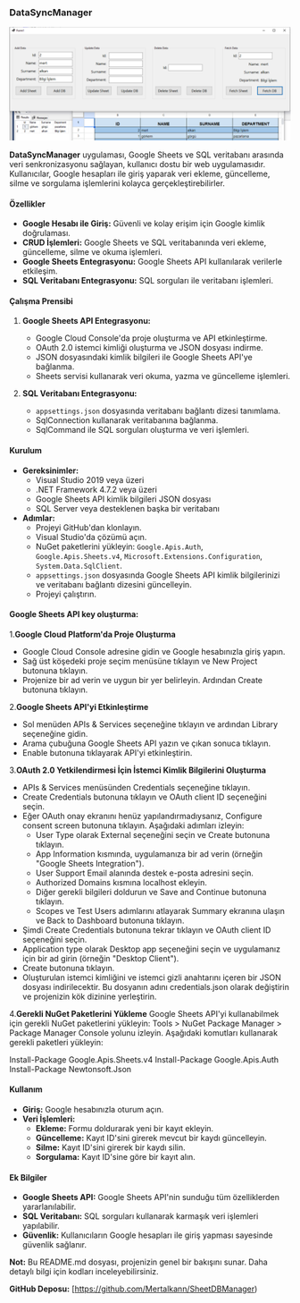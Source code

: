
### **DataSyncManager**
<p align="center">
  <img src="https://github.com/Mertalkann/SheetDBManager/blob/main/SheetDBManager.png" alt="DataSyncManager">
</p>

**DataSyncManager** uygulaması, Google Sheets ve SQL veritabanı arasında veri senkronizasyonu sağlayan, kullanıcı dostu bir web uygulamasıdır. Kullanıcılar, Google hesapları ile giriş yaparak veri ekleme, güncelleme, silme ve sorgulama işlemlerini kolayca gerçekleştirebilirler.

#### **Özellikler**

* **Google Hesabı ile Giriş:** Güvenli ve kolay erişim için Google kimlik doğrulaması.
* **CRUD İşlemleri:** Google Sheets ve SQL veritabanında veri ekleme, güncelleme, silme ve okuma işlemleri.
* **Google Sheets Entegrasyonu:** Google Sheets API kullanılarak verilerle etkileşim.
* **SQL Veritabanı Entegrasyonu:** SQL sorguları ile veritabanı işlemleri.

#### **Çalışma Prensibi**

1. **Google Sheets API Entegrasyonu:**
   * Google Cloud Console'da proje oluşturma ve API etkinleştirme.
   * OAuth 2.0 istemci kimliği oluşturma ve JSON dosyası indirme.
   * JSON dosyasındaki kimlik bilgileri ile Google Sheets API'ye bağlanma.
   * Sheets servisi kullanarak veri okuma, yazma ve güncelleme işlemleri.

2. **SQL Veritabanı Entegrasyonu:**
   * `appsettings.json` dosyasında veritabanı bağlantı dizesi tanımlama.
   * SqlConnection kullanarak veritabanına bağlanma.
   * SqlCommand ile SQL sorguları oluşturma ve veri işlemleri.

#### **Kurulum**

* **Gereksinimler:**
   * Visual Studio 2019 veya üzeri
   * .NET Framework 4.7.2 veya üzeri
   * Google Sheets API kimlik bilgileri JSON dosyası
   * SQL Server veya desteklenen başka bir veritabanı
* **Adımlar:**
   * Projeyi GitHub'dan klonlayın.
   * Visual Studio'da çözümü açın.
   * NuGet paketlerini yükleyin: `Google.Apis.Auth`, `Google.Apis.Sheets.v4`, `Microsoft.Extensions.Configuration`, `System.Data.SqlClient`.
   * `appsettings.json` dosyasında Google Sheets API kimlik bilgilerinizi ve veritabanı bağlantı dizesini güncelleyin.
   * Projeyi çalıştırın.
 
#### **Google Sheets API key oluşturma:**

1.**Google Cloud Platform'da Proje Oluşturma**
* Google Cloud Console adresine gidin ve Google hesabınızla giriş yapın.
* Sağ üst köşedeki proje seçim menüsüne tıklayın ve New Project butonuna tıklayın.
* Projenize bir ad verin ve uygun bir yer belirleyin. Ardından Create butonuna tıklayın.

2.**Google Sheets API'yi Etkinleştirme**
* Sol menüden APIs & Services seçeneğine tıklayın ve ardından Library seçeneğine gidin.
* Arama çubuğuna Google Sheets API yazın ve çıkan sonuca tıklayın.
* Enable butonuna tıklayarak API'yi etkinleştirin.

3.**OAuth 2.0 Yetkilendirmesi İçin İstemci Kimlik Bilgilerini Oluşturma**
* APIs & Services menüsünden Credentials seçeneğine tıklayın.
* Create Credentials butonuna tıklayın ve OAuth client ID seçeneğini seçin.
* Eğer OAuth onay ekranını henüz yapılandırmadıysanız, Configure consent screen butonuna tıklayın. Aşağıdaki adımları izleyin:
   * User Type olarak External seçeneğini seçin ve Create butonuna tıklayın.
   * App Information kısmında, uygulamanıza bir ad verin (örneğin "Google Sheets Integration").
   * User Support Email alanında destek e-posta adresini seçin.
   * Authorized Domains kısmına localhost ekleyin.
   * Diğer gerekli bilgileri doldurun ve Save and Continue butonuna tıklayın.
   * Scopes ve Test Users adımlarını atlayarak Summary ekranına ulaşın ve Back to Dashboard butonuna tıklayın.
* Şimdi Create Credentials butonuna tekrar tıklayın ve OAuth client ID seçeneğini seçin.
* Application type olarak Desktop app seçeneğini seçin ve uygulamanız için bir ad girin (örneğin "Desktop Client").
* Create butonuna tıklayın.
* Oluşturulan istemci kimliğini ve istemci gizli anahtarını içeren bir JSON dosyası indirilecektir. Bu dosyanın adını credentials.json olarak değiştirin ve projenizin kök dizinine yerleştirin.

4.**Gerekli NuGet Paketlerini Yükleme**
Google Sheets API'yi kullanabilmek için gerekli NuGet paketlerini yükleyin:
Tools > NuGet Package Manager > Package Manager Console yolunu izleyin.
Aşağıdaki komutları kullanarak gerekli paketleri yükleyin:

Install-Package Google.Apis.Sheets.v4
Install-Package Google.Apis.Auth
Install-Package Newtonsoft.Json

#### **Kullanım**

* **Giriş:** Google hesabınızla oturum açın.
* **Veri İşlemleri:**
   * **Ekleme:** Formu doldurarak yeni bir kayıt ekleyin.
   * **Güncelleme:** Kayıt ID'sini girerek mevcut bir kaydı güncelleyin.
   * **Silme:** Kayıt ID'sini girerek bir kaydı silin.
   * **Sorgulama:** Kayıt ID'sine göre bir kayıt alın.

#### **Ek Bilgiler**

* **Google Sheets API:** Google Sheets API'nin sunduğu tüm özelliklerden yararlanılabilir.
* **SQL Veritabanı:** SQL sorguları kullanarak karmaşık veri işlemleri yapılabilir.
* **Güvenlik:** Kullanıcıların Google hesapları ile giriş yapması sayesinde güvenlik sağlanır.

**Not:** Bu README.md dosyası, projenizin genel bir bakışını sunar. Daha detaylı bilgi için kodları inceleyebilirsiniz.

**GitHub Deposu:** [https://github.com/Mertalkann/SheetDBManager)

